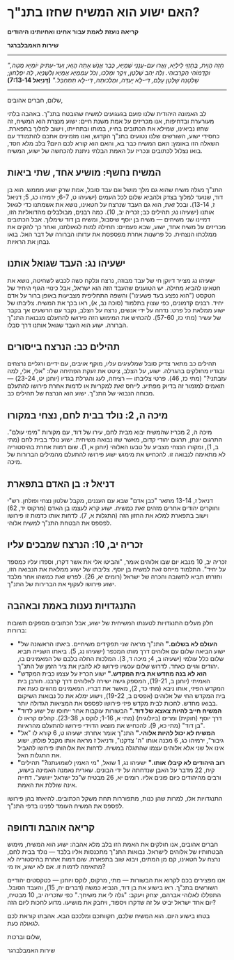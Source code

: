 # האם ישוע הוא המשיח שחזו בתנ"ך?

**קריאה נועזת לאמת עבור אחינו ואחיותינו היהודים**

**שירות האמבלברגר**

---

_"חָזֵה הֲוֵית, בְּחֶזְוֵי לֵילְיָא, וַאֲרוּ עִם-עֲנָנֵי שְׁמַיָּא, כְּבַר אֱנָשׁ אָתֵה הֲוָא; וְעַד-עַתִּיק יוֹמַיָּא מְטָה, וּקְדָמוֹהִי הַקְרְבוּהִי. וְלֵהּ יְהִב שָׁלְטָן, וִיקָר וּמַלְכוּ, וְכֹל עַמְמַיָּא אֻמַּיָּא וְלִשָּׁנַיָּא, לֵהּ יִפְלְחוּן; שָׁלְטָנֵהּ שָׁלְטָן עָלַם, דִּי-לָא יֶעְדֵּה, וּמַלְכוּתֵהּ, דִּי-לָא תִתְחַבַּל."_
**(דָּנִיֵּאל 7:13-14)**

---

שלום, חברים אהובים,

לב האמונה היהודית שלנו פועם בגעגועים למשיח שהובטח בתנ"ך. באהבה בלתי מעורערת ובדחיפות, אנו מכריזים על אמת משנת חיים: ישוע מנצרת הוא המשיח, זה שחזו נביאינו, שמילא את הכתובים בחייו, במותו ובתחייתו, וישוב למלוך בתפארת. כחסידי ישוע, השורשים שלנו נטועים בתנ"ך הקדוש, ואנו מזמינים אתכם להתמודד עם השאלה הזו באומץ: האם המשיח כבר בא, והאם הוא קורא לכם היום? בלב מלא חסד, בואו נצלול לכתובים ונכריז על האמת הבלתי ניתנת להכחשה של ישוע, המשיח.

## המשיח נחשף: מושיע אחד, שתי ביאות

התנ"ך מגלה משיח שהוא גם מלך מושל וגם עבד סובל, אמת שרק ישוע מממש. הוא בן דוד, שנועד למלוך בצדק ולהביא שלום לכל העמים (ישעיהו ט, 6-7; ירמיהו כג, 5; דניאל ז, 13-14). ובכל זאת, הוא גם העבד שנרצח על חטאינו, נושא את אשמתנו כדי לגאול אותנו (ישעיהו נג; תהילים כב; זכריה יב, 10). כמה רבנים, מבולבלים מהדואליות הזו, דמיינו שני משיחים — משיח בן יוסף שיסבול, ומשיח בן דוד שימלוך. אבל הכתובים מכריזים על משיח אחד, ישוע, שבא פעמיים: תחילה למות לגאולתנו, ואחר כך להקים את ממלכתו הנצחית. כל פרשנות אחרת מפספסת את עדותו הברורה של דבר האל. בואו נבחן את הראיות.

## ישעיהו נג: העבד שגואל אותנו

ישעיהו נג מצייר דיוקן חי של עבד מבוזה, נרצח ונלקח כשה לכבש לשחיטה, נושא את חטאינו להביא מחילה. יש הטוענים שהעבד הזה הוא ישראל, אבל כינויי הגוף היחיד של הטקסט ("הוא נפצע בעד פשעינו") והשפה התחליפית מצביעות באופן ברור על אדם יחיד. רבנים קדמונים, כפי שצוין בתלמוד (סוכה נב, א), ראו בכך את המשיח. צליבתו של ישוע ממלאת כל פרט: נדחה על ידי אנשים, נרצח על הצלב, נקבר עם הרשעים אך בקבר של עשיר (מתי כז, 57-60). להכחיש את המימוש הזה פירושו להתעלם מנבואת התנ"ך הברורה. ישוע הוא העבד שגואל אותנו דרך סבלו.

## תהילים כב: הנרצח בייסורים

תהילים כב מתאר צדיק סובל שמלעיגים עליו, מוקף אויבים, עם ידיים ורגליים נרצחים ובגדיו מחולקים בהגרלה. ישוע, על הצלב, ציטט את זעקת הפתיחה שלו: "אלי, אלי, למה עזבתני?" (מתי כז, 46). פרטי צליבתו — רציחה, לעג והגרלת בגדיו (יוחנן יט, 23-24) — תואמים למזמור זה בדיוק מפתיע. לייחס זאת למקריות או לדמות אחרת פירושו להתעלם מכוחה הנבואי של התנ"ך. ישוע הוא הנרצח של תהילים כב.

## מיכה ה, 2: נולד בבית לחם, נצחי במקורו

מיכה ה, 2 מכריז שהמשיח יבוא מבית לחם, עירו של דוד, עם מקורות "מימי עולם". התרגום יונתן, תרגום יהודי קדום, מאשר שזו נבואה משיחית. ישוע נולד בבית לחם (מתי ב, 1), ומקורו הנצחי מצביע על טבעו האלוהי (יוחנן א, 1). שום דמות אחרת בהיסטוריה לא מתאימה לנבואה זו. להכחיש את מימוש ישוע פירושו להתעלם מהמילים הברורות של מיכה.

## דניאל ז: בן האדם בתפארת

דניאל ז, 13-14 מתאר "כבן אדם" שבא עם העננים, מקבל שלטון נצחי ופולחן. רש"י וחוקרים יהודים אחרים מזהים זאת כמשיח. ישוע קרא לעצמו בן האדם (מרקוס יד, 62) וישוב בתפארת למלא את החזון הזה (התגלות א, 7). לדחות אותו כדמות זו פירושו לפספס את הבטחת התנ"ך למשיח אלוהי.

## זכריה יב, 10: הנרצח שמבכים עליו

זכריה יב, 10 מנבא יום שבו אלוהים אומר, "והביטו אלי את אשר דקרו, וספדו עליו כמספד על יחיד". התלמוד מייחס זאת למשיח בן יוסף. צליבתו של ישוע ממלאת את הנבואה הזו, וחזרתו תביא לתשובה והכרה של ישראל (רומים יא, 26). לפרש זאת כמשהו אחר מלבד ישוע פירושו לעקוף את הברירות של התנ"ך.

## התנגדויות נענות באמת ובאהבה

חלק מעלים התנגדויות לטענתו המשיחית של ישוע, אבל הכתובים מספקים תשובות ברורות:

- **"העולם לא בשלום."** התנ"ך מראה שני תפקידים משיחיים. ביאתו הראשונה של ישוע הביאה שלום עם אלוהים דרך מותו המכפר (ישעיהו נג, 5). ביאתו השנייה תביא שלום כלל עולמי (ישעיהו ב, 4; מיכה ד, 3). המלכות החלה בלבם של המאמינים בו, יהודים וגויים כאחד. לדרוש שלום עכשיו פירושו לא להבין את ציר הזמן של התנ"ך.
- **"הוא לא בנה מחדש את בית המקדש."** ישוע הכריז על עצמו כבית המקדש האמיתי (יוחנן ב, 19-21), המספק גישה ישירה לאלוהים דרך קרבנו. חורבן בית המקדש הפיזי, אותו ניבא (מתי כד, 2), מאשר את דבריו. המאמינים מהווים כעת את בית המקדש החי של אלוהים (אפסים ב, 19-22), וישוע ימלא את כל נבואות השיקום בבואו מחדש. לחכות לבית מקדש פיזי פירושו לפספס את המציאות הגדולה יותר.
- **"המשיח חייב להיות צאצא של דוד."** הבשורות עוקבות אחר ייחוסו של ישוע לדוד דרך יוסף (חוקית) ומרים (ביולוגית) (מתי א, 1-16; לוקס ג, 23-38). קהלים קראו לו "בן דוד" (מתי כא, 9). להכחיש את מוצאו הדוידי פירושו להתעלם מהראיות.
- **"המשיח לא יכול להיות אלוהי."** התנ"ך אומר אחרת: ישעיהו ט, 6 קורא לו "אל גיבור", ירמיהו כג, 6 מכנה אותו "ה' צדקנו", ודניאל ז מראה אותו מקבל פולחן. ישוע אינו אל שני אלא אלוהים עצמו שהתגלה במשיח. לדחות את אלוהותו פירושו להגביל את התגלות האל.
- **"רוב היהודים לא קיבלו אותו."** ישעיהו נג, 1 שואל, "מי האמין לשמועתנו?" תהילים קיח, 22 מדבר על האבן שנדחתה על ידי הבונים. שארית נאמנה האמינה בישוע, ורבים מהיהודים כיום פונים אליו. רומים יא, 26 מבטיח ש"כל ישראל ייוושע". דחייה אינה שוללת את האמת.

התנגדויות אלו, למרות שהן כנות, מתפוררות תחת משקל הכתובים. להיאחז בהן פירושו לפספס את המשיח העומד לפנינו בדפי התנ"ך.

## קריאה אוהבת ודחופה

חברים אהובים, אנו חולקים את האמת הזו בלב מלא אהבה: ישוע הוא המשיח, מימוש הבטחותיו של אלוהים לישראל. נבואות התנ"ך מתכנסות אליו בלבד — נולד בבית לחם, נרצח על חטאינו, קם מן המתים, ויבוא שוב בתפארת. שום דמות אחרת בהיסטוריה לא מתאימה לדמות זו. אם לא ישוע, אז מי?

אנו מפצירים בכם לקרוא את הבשורות — מתי, מרקוס, לוקס ויוחנן — כטקסטים יהודיים השורשים בתנ"ך. ראו בישוע את בן דוד, הנביא כמשה (דברים יח, 15), והעבד הסובל. התפללו לאלוהי אברהם, יצחק ויעקב: "גלה לי את משיחך." כפי שזכריה יב, 10 מבטיח, יום אחד ישראל יביט על זה שדקרו ויספוד, ויחבק את מושיעו. מדוע לחכות ליום הזה?

בטחו בישוע היום. הוא המשיח שלכם, תקוותכם ומלככם הבא. אהבתו קוראת לכם לגאולה כעת.

שלום וברכות,

שירות האמבלברגר
